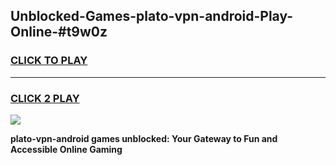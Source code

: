 
## Unblocked-Games-plato-vpn-android-Play-Online-#t9w0z
<h3>
<a href="https://premium.freeplayer.one?title=plato-vpn-android&ref=27F">CLICK TO PLAY</a></h3>
<hr>

<h3>
<a href="https://premium.freeplayer.one?title=plato-vpn-android&ref=27F">CLICK 2 PLAY</a>
  
</h3>

<a href="https://premium.freeplayer.one?title=plato-vpn-android&ref=27F"><img src="https://clearcache.store/games.png"></a>


**plato-vpn-android games unblocked: Your Gateway to Fun and Accessible Online Gaming**
